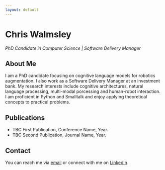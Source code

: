 ```yaml
---
layout: default
---
```


# Chris Walmsley
*PhD Candidate in Computer Science | Software Delivery Manager*

## About Me
I am a PhD candidate focusing on cognitive language models for robotics augmentation. I also work as a Software Delivery Manager at an investment bank. My research interests include cognitive architectures, natural language processing, multi-modal porcessing and human-robot interaction. I am proficient in Python and Smalltalk and enjoy applying theoretical concepts to practical problems.

## Publications
* TBC First Publication, Conference Name, Year.
* TBC Second Publication, Journal Name, Year.

## Contact
You can reach me via [email](mailto:cjwalmsley@clara.co.uk) or connect with me on [LinkedIn](https://www.linkedin.com/in/christopher-j-walmsley/).
